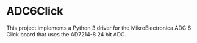# ADC6Click

This project implements a Python 3 driver for the MikroElectronica ADC 6 Click board that uses the AD7214-8 24 bit ADC.

